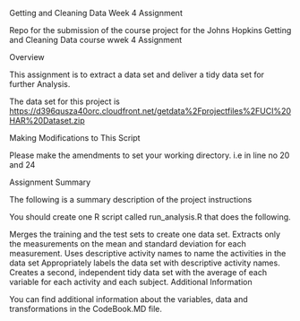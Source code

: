 Getting and Cleaning Data Week 4 Assignment

Repo for the submission of the course project for the Johns Hopkins Getting and Cleaning Data course wwek 4 Assignment

Overview

This assignment is to extract a data set and deliver a tidy data set for further Analysis.

The data set for this project is https://d396qusza40orc.cloudfront.net/getdata%2Fprojectfiles%2FUCI%20HAR%20Dataset.zip

Making Modifications to This Script

Please make the amendments to set your working directory. i.e in line no 20 and 24

Assignment Summary

The following is a summary description of the project instructions

You should create one R script called run_analysis.R that does the following.

Merges the training and the test sets to create one data set.
Extracts only the measurements on the mean and standard deviation for each measurement.
Uses descriptive activity names to name the activities in the data set
Appropriately labels the data set with descriptive activity names.
Creates a second, independent tidy data set with the average of each variable for each activity and each subject.
Additional Information

You can find additional information about the variables, data and transformations in the CodeBook.MD file.
